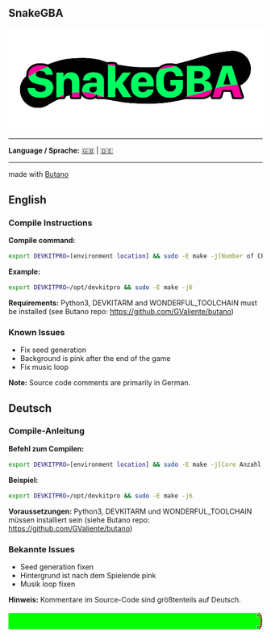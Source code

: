 ## SnakeGBA

<img width="1000" alt="Logo-GitHub" src="Logo-GitHub.png" />

---

**Language / Sprache:** [🇬🇧](#english) | [🇩🇪](#deutsch)

---
made with [Butano](https://github.com/GValiente/butano)

## English

### Compile Instructions

**Compile command:**
```bash
export DEVKITPRO=[environment location] && sudo -E make -j[Number of CPU cores]
```

**Example:**
```bash
export DEVKITPRO=/opt/devkitpro && sudo -E make -j6
```

**Requirements:**
Python3, DEVKITARM and WONDERFUL_TOOLCHAIN must be installed (see Butano repo: https://github.com/GValiente/butano)

### Known Issues

- Fix seed generation
- Background is pink after the end of the game
- Fix music loop

**Note:** Source code comments are primarily in German.

## Deutsch

### Compile-Anleitung

**Befehl zum Compilen:**
```bash
export DEVKITPRO=[environment location] && sudo -E make -j[Core Anzahl deiner CPU]
```

**Beispiel:**
```bash
export DEVKITPRO=/opt/devkitpro && sudo -E make -j6
```

**Voraussetzungen:**
Python3, DEVKITARM und WONDERFUL_TOOLCHAIN müssen installiert sein (siehe Butano repo: https://github.com/GValiente/butano)

### Bekannte Issues

- Seed generation fixen
- Hintergrund ist nach dem Spielende pink
- Musik loop fixen

**Hinweis:** Kommentare im Source-Code sind größtenteils auf Deutsch.

<img height="40" alt="Snake-GitHub" src="Snake-GitHub.png" />